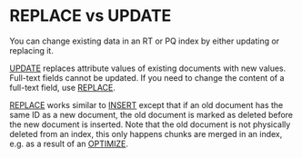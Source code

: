 # REPLACE vs UPDATE 

You can change existing data in an RT or PQ index by either updating or replacing it.

[UPDATE](Updating_documents/UPDATE.md) replaces attribute values  of existing documents with new values. Full-text fields cannot be updated. If you need to change the content of a full-text field, use [REPLACE](Updating_documents/REPLACE.md).

[REPLACE](Updating_documents/REPLACE.md) works similar to  [INSERT](Adding_documents_to_an_index/Adding_documents_to_a_real-time_index.md) except that if an old document has the same ID as a new document, the old document is marked as deleted before the new document is inserted. Note that the old document is not physically deleted from an index, this only happens chunks are merged in an index, e.g. as a result of an [OPTIMIZE](Securing_and_compacting_an_index/Compacting_an_index.md).